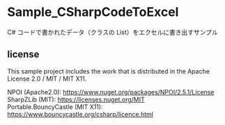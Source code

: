 # Sample_CSharpCodeToExcel
C# コードで書かれたデータ（クラスの List）をエクセルに書き出すサンプル

## license
This sample project includes the work that is distributed in the Apache License 2.0 / MIT / MIT X11.  

NPOI (Apache2.0): https://www.nuget.org/packages/NPOI/2.5.1/License  
SharpZLib (MIT): https://licenses.nuget.org/MIT  
Portable.BouncyCastle (MIT X11): https://www.bouncycastle.org/csharp/licence.html  
